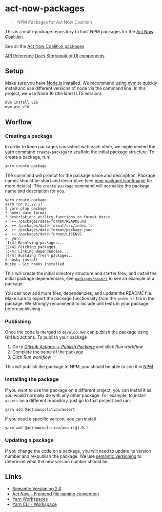 # act-now-packages

> NPM Packages for Act Now Coalition

This is a multi-package repository to host NPM packages for the [Act Now Coalition](https://actnowcoalition.org).

See all the [Act Now Coalition packages](https://www.npmjs.com/search?q=keywords:actnowcoalition)

[API Reference Docs](https://act-now-packages.web.app/docs/)
[Storybook of UI components](https://act-now-packages.web.app/storybook/)

## Setup

Make sure you have [Node.js](https://nodejs.org/en/) installed. We recommend using [nvm](https://github.com/nvm-sh/nvm) to quickly install and use different versions of node via the command line. In this project, we use Node 16 (the latest LTS version).

```sh
nvm install v16
nvm use v16
```

## Worflow

### Creating a package

In order to keep packages consistent with each other, we implemented the yarn command `create-package` to scaffold the initial package structure. To create a package, run:

```sh
yarn create-package
```

The command will prompt for the package name and description. Package names should be short and descriptive (see [npm package.json#name](https://docs.npmjs.com/cli/v8/configuring-npm/package-json#name) for more details). The `create-package` command will normalize the package name and description for you.

```
yarn create-package
yarn run v1.22.17
$ yarn plop package
? name: date format
? description: utility functions to format dates
✔  ++ /packages/date-format/README.md
✔  ++ /packages/date-format/src/index.ts
✔  ++ /packages/date-format/package.json
✔  ++ /packages/date-format/LICENSE
✔  yarn
[1/4] Resolving packages...
[2/4] Fetching packages...
[3/4] Linking dependencies...
[4/4] Building fresh packages...
$ husky install
husky - Git hooks installed
```

This will create the initial directory structure and starter files, and install the initial package dependencies, see [`packages/assert`](https://github.com/covid-projections/act-now-packages/tree/develop/packages/assert) to see an example of a package.

You can now add more files, dependencies, and update the README file. Make sure to export the package functionality from the `index.ts` file in the package. We strongly recommend to include unit tests in your package before publishing.

### Publishing

Once the code is merged to `develop`, we can publish the package using GitHub actions. To publish your package

1. Go to _[GitHub Actions → Publish Package](https://github.com/covid-projections/act-now-packages/actions/workflows/publish-package.yml)_ and click _Run workflow_
2. Complete the name of the package
3. Click _Run workflow_

This will publish the package to NPM, you should be able to see it in [NPM](https://www.npmjs.com/search?q=keywords:actnowcoalition).

### Installing the package

If you want to use the package on a different project, you can install it as you would normally do with any other package. For example, to install `assert` on a different repository, just go to that project and run:

```sh
yarn add @actnowcoalition/assert
```

If you need a specific version, you can install

```sh
yarn add @actnowcoalition/assert@1.0.1
```

### Updating a package

If you change the code on a package, you will need to update its version number and re-publish the package. We use [semantic versioning](https://semver.org/) to determine what the new version number should be.

## Links

- [Semantic Versioning 2.0](https://semver.org/)
- [Act Now - Frontend file naming convention](https://www.dropbox.com/scl/fi/yhy2bpjivak53tn1dbd53/Frontend-file-naming-convention.paper?dl=0&rlkey=j2kwhzm2gajced4t5lv9hzffc)
- [Yarn Workspaces](https://classic.yarnpkg.com/lang/en/docs/workspaces/)
- [Yarn CLI - Workspace](https://classic.yarnpkg.com/en/docs/cli/workspace)
